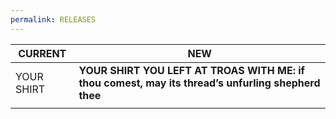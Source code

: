 ```yaml
---
permalink: RELEASES
---
```

| CURRENT | NEW |
| -- | -- |
| YOUR SHIRT | **YOUR SHIRT YOU LEFT AT TROAS WITH ME: if thou comest, may its thread’s unfurling shepherd thee** |
|  |  |